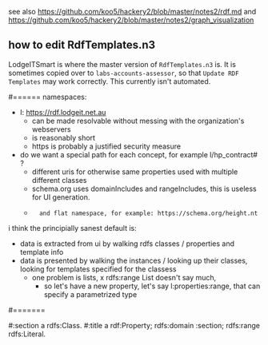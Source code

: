 see also https://github.com/koo5/hackery2/blob/master/notes2/rdf.md 
and https://github.com/koo5/hackery2/blob/master/notes2/graph_visualization


## how to edit RdfTemplates.n3

LodgeITSmart is where the master version of `RdfTemplates.n3` is. It is sometimes copied over to `labs-accounts-assessor`, so that `Update RDF Templates` may work correctly. This currently isn't automated.








#======
namespaces:
-	l: <https://rdf.lodgeit.net.au>
	-	can be made resolvable without messing with the organization's webservers
	-	is reasonably short
	-	https is probably a justified security measure
-	do we want a special path for each concept, for example l/hp_contract# ?
	-	different uris for otherwise same properties used with multiple different classes
	-	schema.org uses domainIncludes and rangeIncludes, this is useless for UI generation.
	-		and flat namespace, for example: https://schema.org/height.nt 

i think the principially sanest default is:
-	data is extracted from ui by walking rdfs classes / properties and template info
-	data is presented by walking the instances / looking up their classes, looking for templates specified for the classess
	-	one problem is lists, x rdfs:range List doesn't say much, 
		-	so let's have a new property, let's say l:properties:range, that can specify a parametrized type




#=======

#:section a rdfs:Class.
#:title a rdf:Property; rdfs:domain :section; rdfs:range rdfs:Literal.









